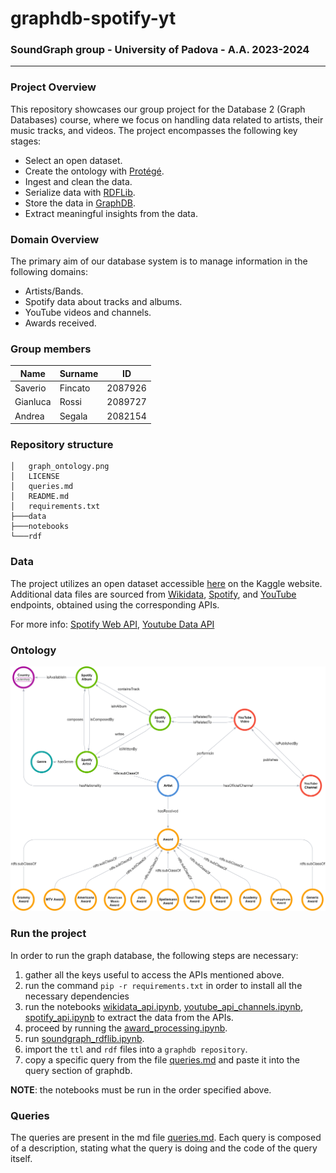 
# graphdb-spotify-yt 
### SoundGraph group - University of Padova - A.A. 2023-2024
---
### Project Overview
This repository showcases our group project for the Database 2 (Graph Databases) course, where we focus on handling data related to artists, their music tracks, and videos. The project encompasses the following key stages:
- Select an open dataset.
- Create the ontology with [Protégé](https://protege.stanford.edu/).
- Ingest and clean the data.
- Serialize data with [RDFLib](https://rdflib.readthedocs.io/en/stable/).
- Store the data in [GraphDB](https://www.ontotext.com/products/graphdb/).
- Extract meaningful insights from the data.

### Domain Overview

The primary aim of our database system is to manage information in the following domains:
-   Artists/Bands.
-   Spotify data about tracks and albums.
-   YouTube videos and channels.
-   Awards received.


### Group members
| Name     | Surname | ID      |  
|----------|---------|---------|  
| Saverio  | Fincato | 2087926 |  
| Gianluca | Rossi   | 2089727 |  
| Andrea   | Segala  | 2082154 |  

### Repository structure
```  
│   graph_ontology.png  
│   LICENSE  
│   queries.md  
│   README.md  
│   requirements.txt  
├───data  
├───notebooks  
└───rdf  
```  


### Data

The project utilizes an open dataset accessible [here](https://www.kaggle.com/datasets/salvatorerastelli/spotify-and-youtube) on the Kaggle website.
Additional data files are sourced from [Wikidata](notebooks/wikidata_api.ipynb), [Spotify](notebooks/spotify_api.ipynb), and [YouTube](notebooks/youtube_api_channels.ipynb) endpoints, obtained using the corresponding APIs.

For more info: [Spotify Web API](https://developer.spotify.com/documentation/web-api), [Youtube Data API](https://developers.google.com/youtube/v3?hl=it)

### Ontology 
![](graph_ontology.png)

### Run the project
In order to run the graph database, the following steps are necessary:

1. gather all the keys useful to access the APIs mentioned above.
2. run the command ```pip -r requirements.txt``` in order to install all the necessary dependencies
3. run the notebooks [wikidata_api.ipynb](notebooks/wikidata_api.ipynb), [youtube_api_channels.ipynb](notebooks/youtube_api_channels.ipynb), [spotify_api.ipynb](notebooks/spotify_api.ipynb) to extract the data from the APIs.
4. proceed by running the [award_processing.ipynb](notebooks/award_processing.ipynb).
5. run [soundgraph_rdflib.ipynb](notebooks/soundgraph_rdflib.ipynb).
6. import the ```ttl``` and ```rdf``` files into a  ```graphdb repository```.
7. copy a specific query from the file [queries.md](queries.md) and paste it into the query section of graphdb.

**NOTE**: the notebooks must be run in the order specified above.

### Queries
The queries are present in the md file [queries.md](queries.md). Each query is composed of a description, stating what the query is doing and the code of the query itself.
